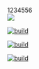 1234556
<br><img src="https://github.com/drawinger/timer/workflows/build/badge.svg?branch=development"><br>

[![build](https://github.com/drawinger/timer/actions/workflows/config.yaml/badge.svg?event=push)](https://github.com/drawinger/timer/actions/workflows/config.yaml)

[![build](https://github.com/drawinger/timer/actions/workflows/config.yaml/badge.svg)](https://github.com/drawinger/timer/actions/workflows/config.yaml)


[![build](https://github.com/drawinger/timer/actions/workflows/config.yaml/badge.svg?branch=development)](https://github.com/drawinger/timer/actions/workflows/config.yaml)

